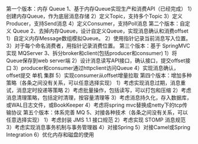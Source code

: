 第一个版本：内存 Queue
 1、基于内存Queue实现生产和消费API（已经完成）
 1）创建内存Queue，作为底层消息存储
 2）定义Topic，支持多个Topic
 3）定义Producer，支持Send消息
 4）定义Consumer，支持Poll消息
第二个版本：自定义 Queue
 2、去掉内存Queue，设计自定义Queue，实现消息确认和消费offset
 1）自定义内存Message数组模拟Queue。
 2）使用指针记录当前消息写入位置。
 3）对于每个命名消费者，用指针记录消费位置。
第三个版本：基于 SpringMVC 实现 MQServer
 3、拆分broker和client(包括producer和consumer)
 1）将Queue保存到web server端
 2）设计消息读写API接口，确认接口，提交offset接口
 3）producer和consumer通过httpclient访问Queue
 4）实现消息确认，offset提交
 单机
 集群
 5）实现consumer从offset增量拉取
第四个版本：增加多种策略（各条之间没有关系，可以任意选择实现）
 1）考虑实现消息过期，消息重试，消息定时投递等策略
 2）考虑批量操作，包括读写，可以打包和压缩
 2）考虑消息清理策略，包括定时清理，按容量清理等
 3）考虑消息持久化，存入数据库，或WAL日志文件，或BookKeeper
 4）考虑将spring mvc替换成netty下的tcp传输协议
第五个版本：体系完善 MQ
 5、对接各种技术（各条之间没有关系，可以任意选择实现）
 1）考虑封装 JMS 1.1 接口规范
 2）考虑实现 STOMP 消息规范
 3）考虑实现消息事务机制与事务管理器
 4）对接Spring
 5）对接Camel或Spring Integration
 6）优化内存和磁盘的使用